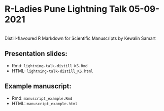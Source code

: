# R-Ladies Pune Lightning Talk 05-09-2021
<br> Distill-flavoured R Markdown for Scientific Manuscripts by Kewalin Samart

## Presentation slides:
- Rmd: `lightning-talk-distill_KS.Rmd`
- HTML: `lightning-talk-distill_KS.html`

## Example manuscript:
- Rmd: `manuscript_example.Rmd`
- HTML: `manuscript_example.html`
